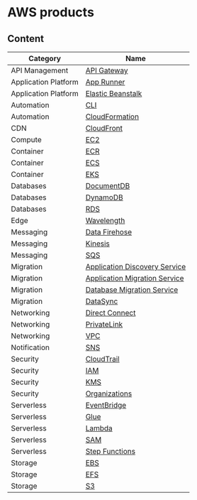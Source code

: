 # AWS products

## Content

Category             | Name
---------------------|----------------------------
API Management       | [API Gateway](aws-api-management.md#api-gateway)
Application Platform | [App Runner](aws-application-platform.md#app-runner)
Application Platform | [Elastic Beanstalk](aws-application-platform.md#elastic-beanstalk)
Automation           | [CLI](aws-automation.md#cli)
Automation           | [CloudFormation](aws-automation.md#cloudformation)
CDN                  | [CloudFront](aws-cdn.md#cloudfront)
Compute              | [EC2](aws-compute.md#ec2)
Container            | [ECR](aws-container.md#ecr)
Container            | [ECS](aws-container.md#ecs)
Container            | [EKS](aws-container.md#eks)
Databases            | [DocumentDB](aws-databases.md#documentdb)
Databases            | [DynamoDB](aws-databases.md#dynamodb)
Databases            | [RDS](aws-databases.md#rds)
Edge                 | [Wavelength](aws-edge.md#wavelength)
Messaging            | [Data Firehose](aws-messaging.md#data-firehose)
Messaging            | [Kinesis](aws-messaging.md#kinesis)
Messaging            | [SQS](aws-messaging.md#sqs)
Migration            | [Application Discovery Service](aws-migration.md#application-discovery-service)
Migration            | [Application Migration Service](aws-migration.md#application-migration-service)
Migration            | [Database Migration Service](aws-migration.md#database-migration-service)
Migration            | [DataSync](aws-migration.md#datasync)
Networking           | [Direct Connect](aws-networking.md#direct-connect)
Networking           | [PrivateLink](aws-networking.md#privatelink)
Networking           | [VPC](aws-networking.md#vpc)
Notification         | [SNS](aws-notification.md#sns)
Security             | [CloudTrail](aws-security.md#cloudtrail)
Security             | [IAM](aws-security.md#iam)
Security             | [KMS](aws-security.md#kms)
Security             | [Organizations](aws-security.md#organizations)
Serverless           | [EventBridge](aws-serverless.md#eventbridge)
Serverless           | [Glue](aws-serverless.md#glue)
Serverless           | [Lambda](aws-serverless.md#lambda)
Serverless           | [SAM](aws-serverless.md#sam)
Serverless           | [Step Functions](aws-serverless.md#step-functions)
Storage              | [EBS](aws-storage.md#ebs)
Storage              | [EFS](aws-storage.md#efs)
Storage              | [S3](aws-storage.md#s3)
